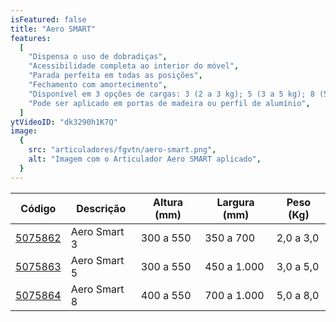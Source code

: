 ```yaml
---
isFeatured: false
title: "Aero SMART"
features:
  [
    "Dispensa o uso de dobradiças",
    "Acessibilidade completa ao interior do móvel",
    "Parada perfeita em todas as posições",
    "Fechamento com amortecimento",
    "Disponível em 3 opções de cargas: 3 (2 a 3 kg); 5 (3 a 5 kg); 8 (5 a 8 kg)",
    "Pode ser aplicado em portas de madeira ou perfil de alumínio",
  ]
ytVideoID: "dk3290h1K7Q"
image:
  {
    src: "articuladores/fgvtn/aero-smart.png",
    alt: "Imagem com o Articulador Aero SMART aplicado",
  }
---
```


<table>
    <thead>
      <tr>
        <th>Código</th>
        <th>Descrição</th>
        <th>Altura (mm)</th>
        <th>Largura (mm)</th>
        <th>Peso (Kg)</th>
      </tr>
    </thead>
    <tbody>
      <tr>
        <td><a title="Abrir produto no e-commerce Leo" href="https://www.leomadeiras.com.br/product/prod-3-Articulador_Aero_Smart_3_300_a_550mm_x_300_a_700mm_Par_FGVTN?region_id=100100" target="_blank">5075862</a></td>
        <td>Aero Smart 3</td>
        <td>300 a 550</td>
        <td>350 a 700</td>
        <td>2,0 a 3,0</td> 
      </tr>
      <tr>
        <td><a title="Abrir produto no e-commerce Leo" href="https://www.leomadeiras.com.br/product/prod-3-Articulador_Aero_Smart_5_300_a_550mm_x_450_a_1000mm_Par_FGVTN?region_id=100100" target="_blank">5075863</a></td>
        <td>Aero Smart 5</td>
        <td>300 a 550</td>
        <td>450 a 1.000</td>
        <td>3,0 a 5,0</td> 
      </tr>
      <tr>
        <td><a title="Abrir produto no e-commerce Leo" href="https://www.leomadeiras.com.br/product/prod-3-Articulador_Aero_Smart_8_400_a_550mm_x_700_a_1000mm_Par_FGVTN?region_id=100100" target="_blank">5075864</a></td>
        <td>Aero Smart 8</td>
        <td>400 a 550</td>
        <td>700 a 1.000</td>
        <td>5,0 a 8,0</td> 
      </tr>
    </tbody>
  </table>
